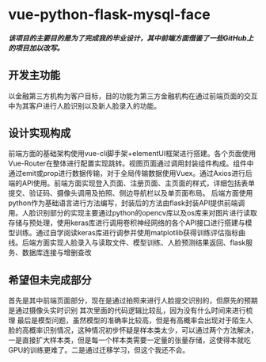 # vue-python-flask-mysql-face
##### 该项目的主要目的是为了完成我的毕业设计，其中前端方面借鉴了一些GitHub上的项目加以改写。
## 开发主功能
以金融第三方机构为客户目标，目的功能为第三方金融机构在通过前端页面的交互中为其客户进行人脸识别以及新人脸录入的功能。
## 设计实现构成
前端方面的基础架构使用vue-cli脚手架+elementUI框架进行搭建。各个页面使用Vue-Router在整体进行配置实现跳转。视图页面通过调用封装组件构成。组件中通过emit或prop进行数据传输，对于全局传输数据使用Vuex。通过Axios进行后端的API使用。前端方面实现登入页面、注册页面、主页面的样式，详细包括表单提交、验证码、摄像头调用及拍照、侧边导航栏以及单页面布局。
后端方面使用python作为基础语言进行方法编写，封装后的方法由flask封装API提供前端调用。人脸识别部分的实现主要通过python的opencv库以及os库来对图片进行读取存储与预处理，使用keras库进行调用卷积神经网络的各个API接口进行搭建与模型训练。通过自学阅读keras库进行调参并使用matplotlib获得训练评估指标曲线。后端方面实现人脸录入与读取文件、模型训练、人脸预测结果返回、flask服务、数据库连接与增删查改
## 希望但未完成部分
首先是其中前端页面部分，现在是通过拍照来进行人脸提交识别的，但原先的预期是通过摄像头实时识别
其次里面的代码逻辑比较乱，因为没有什么时间来进行梳理
最后是模型问题，虽然模型的准确率比较高，但是有高概率会出现对于陌生人脸的高概率识别情况，这种情况初步怀疑是样本类太少，可以通过两个方法解决，一是直接扩大样本类，但是每一个样本类需要一定量的张量存储，这使得本就吃GPU的训练更难了。二是通过迁移学习，但这个我还不会。
